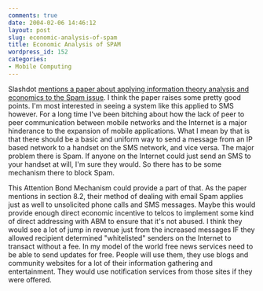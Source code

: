 ```yaml
---
comments: true
date: 2004-02-06 14:46:12
layout: post
slug: economic-analysis-of-spam
title: Economic Analysis of SPAM
wordpress_id: 152
categories:
- Mobile Computing
---
```


Slashdot [mentions a paper about applying information theory analysis and economics to the Spam issue](http://slashdot.org/article.pl?sid=04/02/06/141221). I think the paper raises some pretty good points. I'm most interested in seeing a system like this applied to SMS however. For a long time I've been bitching about how the lack of peer to peer communication between mobile networks and the Internet is a major hinderance to the expansion of mobile applications. What I mean by that is that there should be a basic and uniform way to send a message from an IP based network to a handset on the SMS network, and vice versa. The major problem there is Spam. If anyone on the Internet could just send an SMS to your handset at will, I'm sure they would. So there has to be some mechanism there to block Spam.

This Attention Bond Mechanism could provide a part of that. As the paper mentions in section 8.2, their method of dealing with email Spam applies just as well to unsolicited phone calls and SMS messages. Maybe this would provide enough direct economic incentive to telcos to implement some kind of direct addressing with ABM to ensure that it's not abused. I think they would see a lot of jump in revenue just from the increased messages IF they allowed recipient determined "whitelisted" senders on the Internet to transact without a fee. In my model of the world free news services need to be able to send updates for free. People will use them, they use blogs and community websites for a lot of their information gathering and entertainment. They would use notification services from those sites if they were offered.
